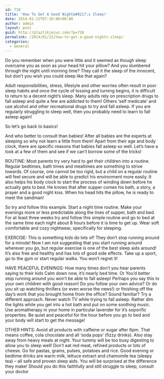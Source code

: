 ```yaml
---
id: 718
title: 'How To Get A Good Night&#8217;s Sleep!'
date: 2014-01-22T07:10:00+00:00
author: admin
layout: post
guid: http://plaztikjezuz.com/?p=718
permalink: /2014/01/22/how-to-get-a-good-nights-sleep/
categories:
  - General
---
```

Do you remember when you were little and it seemed as though sleep overcame you as soon as your head hit your pillow? And you slumbered through the night until morning time? They call it the sleep of the innocent, but don&#8217;t you wish you could sleep like that again?

Adult responsibilities, stress, lifestyle and other worries often result in poor sleep habits and once the cycle of tossing and turning begins, it is difficult to return to a decent night&#8217;s sleep. Many adults rely on prescription drugs to fall asleep and quite a few are addicted to them! Others &#8216;self medicate&#8217; and use alcohol and other recreational drugs to try and fall asleep. If you are regularly struggling to sleep well, then you probably need to learn to fall asleep again!

So let&#8217;s go back to basics!

And who better to consult than babies! After all babies are the experts at sleeping so why not learn a little from them! Apart from their age and body clock, there are specific reasons that babies fall asleep so well. Let&#8217;s have a look at a few of them and see if we can&#8217;t borrow some of the tricks!

ROUTINE: Most parents try very hard to get their children into a routine. Regular bedtimes, bath times and mealtimes are something to strive towards. Of course, one cannot be too rigid, but a child on a regular routine will feel secure and will be able to predict his environment more easily. It also helps his body clock to start the process of winding down before he actually gets to bed. He knows that after supper comes his bath, a story, a prayer and a good night kiss. When his head hits the pillow, he is ready to meet the sandman!

So try and follow this example. Start a night time routine. Make your evenings more or less predictable along the lines of supper, bath and bed. For at least three weeks try and follow this simple routine and go to bed at the same time each night about 8 hours before it is time to get up. Wear soft comfortable and cozy nightwear, specifically for sleeping.

EXERCISE: This is something kids do lots of! They don&#8217;t stop running around for a minute! Now I am not suggesting that you start running around wherever you go, but regular exercise is one of the best sleep aids around! It&#8217;s also free and healthy and has lots of good side effects. Take up a sport, go to the gym or start regular walks. You won&#8217;t regret it!

HAVE PEACEFUL EVENINGS: How many times don&#8217;t you hear parents saying to their kids Calm down now, it&#8217;s nearly bed time. Or You&#8217;d better stop running around you won&#8217;t be able to fall asleep! Perhaps you say this to your own children with good reason! Do you follow your own advice? Or do you sit up watching thrillers (or even worse the news!) or finishing off the day&#8217;s work that you brought home from the office? Sound familiar? Try a different approach. Never watch TV while trying to fall asleep. Rather dim the lights while you get into a hot bath and put on some soothing music. Use aromatherapy in your home in particular lavender for it&#8217;s soporific properties. Be quiet and peaceful for the hour before you go to bed and your body will start to get the message!

OTHER HINTS: Avoid all products with caffeine or sugar after 6pm. That means coffee, cola chocolate and all &#8216;soda pops&#8217; (fizzy drinks). Also stay away from heavy meals at night. Your tummy will be too busy digesting to allow you to sleep well! Don&#8217;t eat red meat, refined products or lots of cheese. Go for pastas, grains, pulses, potatoes and rice. Good evening or bedtime drinks are warm milk, lettuce extract and chamomile tea (sleepy tea) &#8211; all safe and proven sleep aids. You will be surprised at the difference they make! Should you do this faithfully and still struggle to sleep, consult your doctor